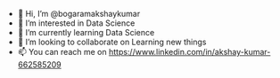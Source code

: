- 👋 Hi, I’m @bogaramakshaykumar
- 👀 I’m interested in Data Science
- 🌱 I’m currently learning Data Science
- 💞️ I’m looking to collaborate on Learning new things
- 📫 You can reach me on https://www.linkedin.com/in/akshay-kumar-662585209

<!---
bogaramakshaykumar/bogaramakshaykumar is a ✨ special ✨ repository because its `README.md` (this file) appears on your GitHub profile.
You can click the Preview link to take a look at your changes.
--->
